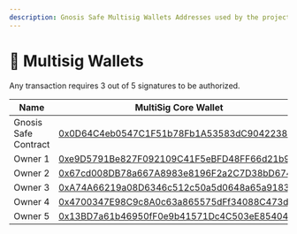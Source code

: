 ```yaml
---
description: Gnosis Safe Multisig Wallets Addresses used by the project
---
```


# 🔐 Multisig Wallets

Any transaction requires 3 out of 5 signatures to be authorized.

| Name                 | MultiSig Core Wallet                                                                                                                        | MultiSig Funds Wallet                                                                                                                       |
| -------------------- | ------------------------------------------------------------------------------------------------------------------------------------------- | ------------------------------------------------------------------------------------------------------------------------------------------- |
| Gnosis Safe Contract | [0x0D64C4eb0547C1F51b78Fb1A53583dC9042238C0](https://app.safe.global/settings/setup?safe=zksync:0x0D64C4eb0547C1F51b78Fb1A53583dC9042238C0) | [0xF1802d9a70Bdc6F6EffD65d44b33226eE0E6A821](https://app.safe.global/settings/setup?safe=zksync:0xF1802d9a70Bdc6F6EffD65d44b33226eE0E6A821) |
| Owner 1              | [0xe9D5791Be827F092109C41F5eBFD48FF66d21b93](https://era.zksync.network/address/0xe9D5791Be827F092109C41F5eBFD48FF66d21b93)                 | [0xe9D5791Be827F092109C41F5eBFD48FF66d21b93](https://era.zksync.network/address/0xe9D5791Be827F092109C41F5eBFD48FF66d21b93)                 |
| Owner 2              | [0x67cd008DB78a667A8983e8196F2a2C7D38bD6747](https://era.zksync.network/address/0x67cd008DB78a667A8983e8196F2a2C7D38bD6747)                 | [0x67cd008DB78a667A8983e8196F2a2C7D38bD6747](https://era.zksync.network/address/0x67cd008DB78a667A8983e8196F2a2C7D38bD6747)                 |
| Owner 3              | [0xA74A66219a08D6346c512c50a5d0648a65a9183d](https://era.zksync.network/address/0xA74A66219a08D6346c512c50a5d0648a65a9183d)                 | [0x4686B7551901977983bF39A64003B88194588123](https://era.zksync.network/address/0x4686B7551901977983bF39A64003B88194588123)                 |
| Owner 4              | [0x4700347E98C9c8A0c63a865575dFf34088C473d5](https://era.zksync.network/address/0x4700347E98C9c8A0c63a865575dFf34088C473d5)                 | [0x4700347E98C9c8A0c63a865575dFf34088C473d5](https://era.zksync.network/address/0x4700347E98C9c8A0c63a865575dFf34088C473d5)                 |
| Owner 5              | [0x13BD7a61b46950fF0e9b41571Dc4C503eE854042](https://era.zksync.network/address/0x13BD7a61b46950fF0e9b41571Dc4C503eE854042)                 | [0x13BD7a61b46950fF0e9b41571Dc4C503eE854042](https://era.zksync.network/address/0x13BD7a61b46950fF0e9b41571Dc4C503eE854042)                 |
